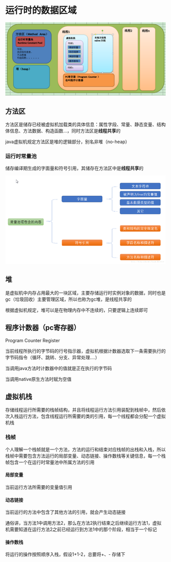 # 运行时的数据区域

![JVM运行时数据区域](jvm_memory.PNG)

## 方法区

方法区是储存已经被虚拟机加载类的具体信息：属性字段、常量、静态变量、结构体信息、方法数据、构造函数...，同时方法区是**线程共享**的

java虚拟机规定方法区是堆的逻辑部分，别名非堆（no-heap）

### 运行时常量池

储存编译期生成的字面量和符号引用，其储存在方法区中是**线程共享**的

![jvm运行时常量池](jvm运行时常量池.png)

## 堆

是虚拟机中内存占用最大的一块区域，主要存储运行时实例对象的数据，同时也是gc（垃圾回收）主要管理区域，所以也称为gc堆，是线程共享的

根据虚拟机规定，堆可以是在物理内存中不连续的，只要逻辑上连续即可

## 程序计数器（pc寄存器）

Program Counter Register

当前线程所执行的字节码的行号指示器，虚拟机根据计数器选取下一条需要执行的字节码指令（循环、跳转、分支、异常处理....）

当调用java方法时计数器中的值就是正在执行的字节码

当调用native原生方法时赋为空值

## 虚拟机栈

存储线程运行所需要的栈帧结构，并且将线程运行方法引用装配到栈帧中，然后依次入栈运行方法，包含线程运行所需要的类的引用，每一个线程都会分配一个虚拟机栈

### 栈帧

个人理解一个栈帧就是一个方法，方法的运行和结束对应栈帧的出栈和入栈，所以栈帧中需要包含方法运行的局部变量、动态链接、操作数栈等关键信息，每一个栈帧包含一个在运行时常量池中所属方法的引用

#### 局部变量

当前运行方法所需要的变量值引用

#### 动态链接

当前运行的方法中包含了其他方法的引用，就会产生动态链接

通俗讲，当方法1中调用方法2，那么在方法2执行结束之后继续运行方法1，虚拟机需要知道在运行方法2之前已经运行到方法1中的那个阶段，相当于一个标记

#### 操作数栈

将运行的操作按照顺序入栈，假设1+1-2，总要将+、- 存储下















































